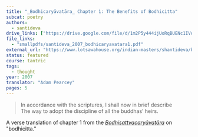 ```yaml
---
title: "_Bodhicaryāvatāra_ Chapter 1: The Benefits of Bodhicitta"
subcat: poetry
authors:
  - santideva
drive_links: ["https://drive.google.com/file/d/1m2P5y444ijUoRqBUENc1IVo7ZZcGUHbF/view?usp=drivesdk"]
file_links:
  - "smallpdfs/santideva_2007_bodhicaryavatara1.pdf"
external_url: "https://www.lotsawahouse.org/indian-masters/shantideva/bodhicharyavatara-1"
status: featured
course: tantric
tags:
  - thought
year: 2007
translator: "Adam Pearcey"
pages: 5
---
```


> In accordance with the scriptures, I shall now in brief describe  
The way to adopt the discipline of all the buddhas’ heirs.

A verse translation of chapter 1 from the
[_Bodhisattvacaryāvatāra_](/content/canon/bodhisattvacaryavatara_santideva)
on "bodhicitta."
